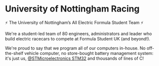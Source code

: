# University of Nottingham Racing
⚡️ The University of Nottingham’s All Electric Formula Student Team ⚡️

We're a student-led team of 80 engineers, administrators and leader who build electric racecars to 
  compete at Formula Student UK (and beyond!).
  
We're proud to say that we program all of our computers in-house. No off-the-shelf vehicle computer,
  no store-bought battery management system: it's just us, [@STMicroelectronics STM32](https://github.com/stmicroelectronics)
  and thousands of lines of C!
